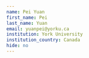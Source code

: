 ```yaml
---
name: Pei Yuan
first_name: Pei
last_name: Yuan
email: yuanpei@yorku.ca
institution: York University
institution_country: Canada
hide: no
---
```


